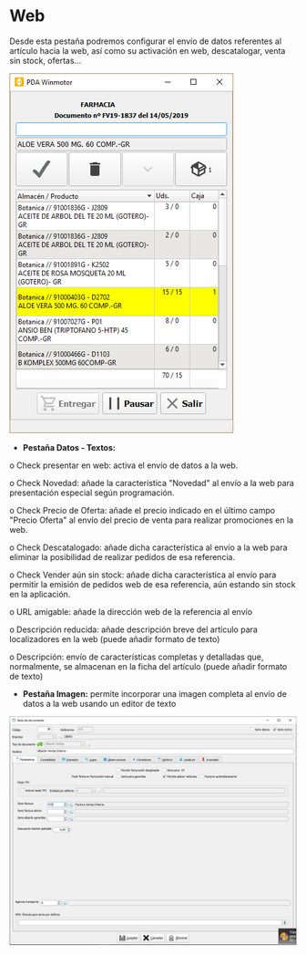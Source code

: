 # Web

Desde esta pestaña podremos configurar el envío de datos referentes al artículo hacia la web, así como su activación en web, descatalogar, venta sin stock, ofertas...

![](../../../../.gitbook/assets/image%20%28236%29.png)

* **Pestaña Datos - Textos:** 

o   Check presentar en web: activa el envío de datos a la web.

o   Check Novedad: añade la característica "Novedad" al envío a la web para presentación especial según programación.

o   Check Precio de Oferta: añade el precio indicado en el último campo "Precio Oferta" al envío del precio de venta para realizar promociones en la web.

o   Check Descatalogado: añade dicha característica al envío a la web para eliminar la posibilidad de realizar pedidos de esa referencia.

o   Check Vender aún sin stock: añade dicha característica al envío para permitir la emisión de pedidos web de esa referencia, aún estando sin stock en la aplicación.

o   URL amigable: añade la dirección web de la referencia al envío

o   Descripción reducida: añade descripción breve del artículo para localizadores en la web \(puede añadir formato de texto\)

o   Descripción: envío de características completas y detalladas que, normalmente, se almacenan en la ficha del artículo \(puede añadir formato de texto\)

* **Pestaña Imagen:** permite incorporar una imagen completa al envío de datos a la web usando un editor de texto

![](../../../../.gitbook/assets/image%20%286%29.png)



